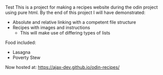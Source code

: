 Test
This is a project for making a recipes website during the odin project using pure html.
By the end of this project I will have demonstrated:
- Absolute and relative linking with a competent file structure
- Recipes with images and instructions
    - This will make use of differing types of lists
    
Food included:
- Lasagna
- Poverty Stew


Now hosted at: https://ajax-dev.github.io/odin-recipes/
